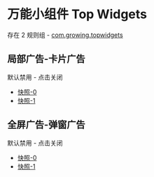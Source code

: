 # 万能小组件 Top Widgets

存在 2 规则组 - [com.growing.topwidgets](/src/apps/com.growing.topwidgets.ts)

## 局部广告-卡片广告

默认禁用 - 点击关闭

- [快照-0](https://i.gkd.li/i/14892835)
- [快照-1](https://i.gkd.li/i/14945536)

## 全屏广告-弹窗广告

默认禁用 - 点击关闭

- [快照-0](https://i.gkd.li/i/14945552)
- [快照-1](https://i.gkd.li/i/14964868)

